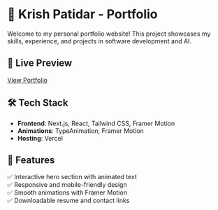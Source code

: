 # 🚀 Krish Patidar - Portfolio

Welcome to my personal portfolio website! This project showcases my skills, experience, and projects in software development and AI.

## 🌟 Live Preview
[View Portfolio](https://your-portfolio-link.com)

## 🛠 Tech Stack
- **Frontend**: Next.js, React, Tailwind CSS, Framer Motion
- **Animations**: TypeAnimation, Framer Motion
- **Hosting**: Vercel


## 📜 Features
✅ Interactive hero section with animated text  
✅ Responsive and mobile-friendly design  
✅ Smooth animations with Framer Motion  
✅ Downloadable resume and contact links  
